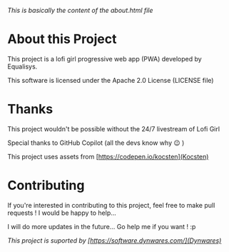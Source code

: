 *This is basically the content of the about.html file*

# About this Project
This project is a lofi girl progressive web app (PWA) developed by Equalisys.

This software is licensed under the Apache 2.0 License (LICENSE file)

# Thanks
This project wouldn't be possible without the 24/7 livestream of Lofi Girl

Special thanks to GitHub Copilot (all the devs know why 😉 )

This project uses assets from [https://codepen.io/kocsten](Kocsten)

# Contributing
If you're interested in contributing to this project, feel free to make pull requests ! I would be happy to help...

I will do more updates in the future... Go help me if you want ! :p


*This project is suported by [https://software.dynwares.com/](Dynwares)*
